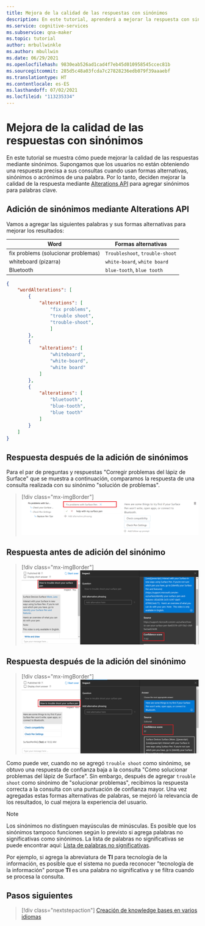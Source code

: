 ```yaml
---
title: Mejora de la calidad de las respuestas con sinónimos
description: En este tutorial, aprenderá a mejorar la respuesta con sinónimos y palabras alternativas.
ms.service: cognitive-services
ms.subservice: qna-maker
ms.topic: tutorial
author: mrbullwinkle
ms.author: mbullwin
ms.date: 06/29/2021
ms.openlocfilehash: 9830eab526ad1cad4f7eb45d010958545ccec81b
ms.sourcegitcommit: 285d5c48a03fcda7c27828236edb079f39aaaebf
ms.translationtype: HT
ms.contentlocale: es-ES
ms.lasthandoff: 07/02/2021
ms.locfileid: "113235334"
---
```

# <a name="improve-quality-of-response-with-synonyms"></a>Mejora de la calidad de las respuestas con sinónimos

En este tutorial se muestra cómo puede mejorar la calidad de las respuestas mediante sinónimos. Supongamos que los usuarios no están obteniendo una respuesta precisa a sus consultas cuando usan formas alternativas, sinónimos o acrónimos de una palabra. Por lo tanto, deciden mejorar la calidad de la respuesta mediante [Alterations API](/rest/api/cognitiveservices-qnamaker/QnAMaker4.0/Alterations) para agregar sinónimos para palabras clave.

## <a name="add-synonyms-using-alterations-api"></a>Adición de sinónimos mediante Alterations API

Vamos a agregar las siguientes palabras y sus formas alternativas para mejorar los resultados:

|Word | Formas alternativas|
|--------------|--------------------------------|
| fix problems (solucionar problemas) | `Troubleshoot`, `trouble-shoot`|
| whiteboard (pizarra)   | `white-board`, `white board`   |
| Bluetooth    | `blue-tooth`, `blue tooth`     |

```json
{
    "wordAlterations": [
        {
            "alterations": [
                "fix problems",
                "trouble shoot",
                "trouble-shoot",
                ]
        },
        {
            "alterations": [
                "whiteboard",
                "white-board",
                "white board"
            ]
        },
        {
            "alterations": [
                "bluetooth",
                "blue-tooth",
                "blue tooth"
            ]
        }
    ]
}

```

## <a name="response-after-adding-synonyms"></a>Respuesta después de la adición de sinónimos

Para el par de preguntas y respuestas "Corregir problemas del lápiz de Surface" que se muestra a continuación, comparamos la respuesta de una consulta realizada con su sinónimo "solución de problemas".

> [!div class="mx-imgBorder"]
> [ ![Captura de pantalla con "solucionar problemas" con el lápiz de Surface resaltado en rojo]( ../media/adding-synonyms/fix-problems.png) ]( ../media/adding-synonyms/fix-problems.png#lightbox)

## <a name="response-before-addition-of-synonym"></a>Respuesta antes de adición del sinónimo

> [!div class="mx-imgBorder"]
> [ ![Captura de pantalla con una puntuación de confianza de 71,82 resaltada en rojo]( ../media/adding-synonyms/confidence-score.png) ]( ../media/adding-synonyms/confidence-score.png#lightbox)

## <a name="response-after-addition-of-synonym"></a>Respuesta después de la adición del sinónimo 

> [!div class="mx-imgBorder"]
> [ ![Captura de pantalla con una puntuación de confianza de 97 resaltada en rojo]( ../media/adding-synonyms/increase-score.png) ]( ../media/adding-synonyms/increase-score.png#lightbox)

Como puede ver, cuando no se agregó `trouble shoot` como sinónimo, se obtuvo una respuesta de confianza baja a la consulta "Cómo solucionar problemas del lápiz de Surface". Sin embargo, después de agregar `trouble shoot` como sinónimo de "solucionar problemas", recibimos la respuesta correcta a la consulta con una puntuación de confianza mayor. Una vez agregadas estas formas alternativas de palabras, se mejoró la relevancia de los resultados, lo cual mejora la experiencia del usuario. 

> [!NOTE]
> Los sinónimos no distinguen mayúsculas de minúsculas. Es posible que los sinónimos tampoco funcionen según lo previsto si agrega palabras no significativas como sinónimos. La lista de palabras no significativas se puede encontrar aquí: [Lista de palabras no significativas](https://github.com/Azure-Samples/azure-search-sample-data/blob/master/STOPWORDS.md).

Por ejemplo, si agrega la abreviatura de **TI** para tecnología de la información, es posible que el sistema no pueda reconocer "tecnología de la información" porque **TI** es una palabra no significativa y se filtra cuando se procesa la consulta.

## <a name="next-steps"></a>Pasos siguientes

> [!div class="nextstepaction"]
> [Creación de knowledge bases en varios idiomas](multiple-languages.md)